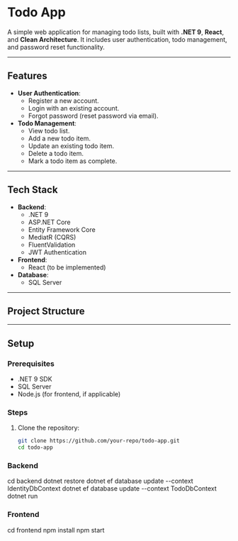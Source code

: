 # Todo App

A simple web application for managing todo lists, built with **.NET 9**, **React**, and **Clean Architecture**. It includes user authentication, todo management, and password reset functionality.

---

## **Features**
- **User Authentication**:
  - Register a new account.
  - Login with an existing account.
  - Forgot password (reset password via email).
- **Todo Management**:
  - View todo list.
  - Add a new todo item.
  - Update an existing todo item.
  - Delete a todo item.
  - Mark a todo item as complete.

---

## **Tech Stack**
- **Backend**:
  - .NET 9
  - ASP.NET Core
  - Entity Framework Core
  - MediatR (CQRS)
  - FluentValidation
  - JWT Authentication
- **Frontend**:
  - React (to be implemented)
- **Database**:
  - SQL Server

---

## **Project Structure**


---

## **Setup**

### **Prerequisites**
- .NET 9 SDK
- SQL Server
- Node.js (for frontend, if applicable)

### **Steps**
1. Clone the repository:
   ```bash
   git clone https://github.com/your-repo/todo-app.git
   cd todo-app

### **Backend**
cd backend
dotnet restore
dotnet ef database update --context IdentityDbContext
dotnet ef database update --context TodoDbContext
dotnet run

### **Frontend**
cd frontend
npm install
npm start


